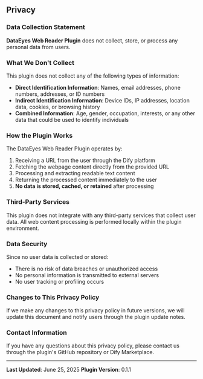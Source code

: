 ## Privacy

### Data Collection Statement

**DataEyes Web Reader Plugin** does not collect, store, or process any personal data from users.

### What We Don't Collect

This plugin does not collect any of the following types of information:

- **Direct Identification Information**: Names, email addresses, phone numbers, addresses, or ID numbers
- **Indirect Identification Information**: Device IDs, IP addresses, location data, cookies, or browsing history
- **Combined Information**: Age, gender, occupation, interests, or any other data that could be used to identify individuals

### How the Plugin Works

The DataEyes Web Reader Plugin operates by:

1. Receiving a URL from the user through the Dify platform
2. Fetching the webpage content directly from the provided URL
3. Processing and extracting readable text content
4. Returning the processed content immediately to the user
5. **No data is stored, cached, or retained** after processing

### Third-Party Services

This plugin does not integrate with any third-party services that collect user data. All web content processing is performed locally within the plugin environment.

### Data Security

Since no user data is collected or stored:

- There is no risk of data breaches or unauthorized access
- No personal information is transmitted to external servers
- No user tracking or profiling occurs

### Changes to This Privacy Policy

If we make any changes to this privacy policy in future versions, we will update this document and notify users through the plugin update notes.

### Contact Information

If you have any questions about this privacy policy, please contact us through the plugin's GitHub repository or Dify Marketplace.

---

**Last Updated**: June 25, 2025
**Plugin Version**: 0.1.1
